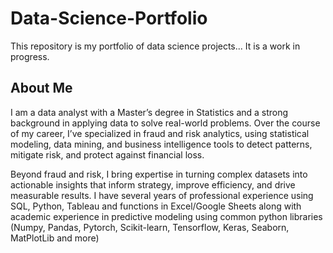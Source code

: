 # Data-Science-Portfolio
This repository is my portfolio of data science projects... It is a work in progress.


## About Me
I am a data analyst with a Master’s degree in Statistics and a strong background in applying data to solve real-world problems. Over the course of my career, I’ve specialized in fraud and risk analytics, using statistical modeling, data mining, and business intelligence tools to detect patterns, mitigate risk, and protect against financial loss.

Beyond fraud and risk, I bring expertise in turning complex datasets into actionable insights that inform strategy, improve efficiency, and drive measurable results. I have several years of professional experience using SQL, Python, Tableau and functions in Excel/Google Sheets along with academic experience in predictive modeling using common python libraries (Numpy, Pandas, Pytorch, Scikit-learn, Tensorflow, Keras, Seaborn, MatPlotLib and more)
